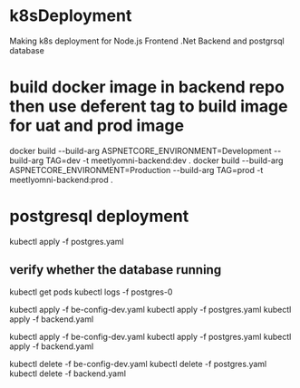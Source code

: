 # k8sDeployment
Making k8s deployment for Node.js Frontend .Net Backend and postgrsql database

# build docker image in backend repo then use deferent tag to build image for uat and prod image
docker build --build-arg ASPNETCORE_ENVIRONMENT=Development --build-arg TAG=dev -t meetlyomni-backend:dev .
docker build --build-arg ASPNETCORE_ENVIRONMENT=Production --build-arg TAG=prod -t meetlyomni-backend:prod .

# postgresql deployment
kubectl apply -f postgres.yaml 

## verify whether the database running
kubectl get pods
kubectl logs -f postgres-0

kubectl apply -f be-config-dev.yaml
kubectl apply -f postgres.yaml
kubectl apply -f backend.yaml

kubectl apply -f be-config-dev.yaml
kubectl apply -f postgres.yaml
kubectl apply -f backend.yaml

kubectl delete -f be-config-dev.yaml
kubectl delete -f postgres.yaml
kubectl delete -f backend.yaml

